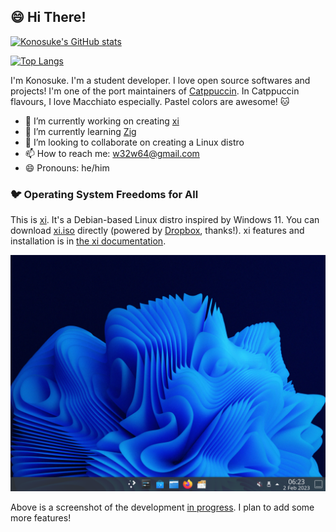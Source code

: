 <!--
**sakkke/sakkke** is a ✨ _special_ ✨ repository because its `README.md` (this file) appears on your GitHub profile.

Here are some ideas to get you started:

- 🔭 I’m currently working on ...
- 🌱 I’m currently learning ...
- 👯 I’m looking to collaborate on ...
- 🤔 I’m looking for help with ...
- 💬 Ask me about ...
- 📫 How to reach me: ...
- 😄 Pronouns: ...
- ⚡ Fun fact: ...
-->

## :smile: Hi There!

[![Konosuke's GitHub stats](https://github-readme-stats.vercel.app/api?username=sakkke&hide_border=true&show_icons=true&bg_color=000000&text_color=cdd6f4&icon_color=cba6f7&title_color=94e2d5)](https://github.com/anuraghazra/github-readme-stats)

[![Top Langs](https://github-readme-stats.vercel.app/api/top-langs/?username=sakkke&hide_border=true&layout=compact&bg_color=000000&text_color=cdd6f4&icon_color=cba6f7&title_color=94e2d5)](https://github.com/anuraghazra/github-readme-stats)

I'm Konosuke.
I'm a student developer.
I love open source softwares and projects!
I'm one of the port maintainers of [Catppuccin](https://catppuccin.com/).
In Catppuccin flavours, I love Macchiato especially.
Pastel colors are awesome! 🐱

- 🔭 I’m currently working on creating [xi](https://github.com/sakkke/xi)
- 🌱 I’m currently learning [Zig](https://github.com/ziglang/zig)
- 👯 I’m looking to collaborate on creating a Linux distro
- 📫 How to reach me: w32w64@gmail.com
- 😄 Pronouns: he/him

### :bird: Operating System Freedoms for All

This is [xi](https://github.com/sakkke/xi).
It's a Debian-based Linux distro inspired by Windows 11.
You can download [xi.iso](https://www.dropbox.com/s/ro9m4bdk7k8drk4/xi.iso?dl=1) directly (powered by [Dropbox](https://www.dropbox.com/), thanks!).
xi features and installation is in [the xi documentation](https://github.com/sakkke/xi).

![](https://raw.githubusercontent.com/sakkke/xi/main/assets/Screenshot_20230202_062320.png)

Above is a screenshot of the development [in progress](https://github.com/sakkke/xi/commits/main).
I plan to add some more features!
